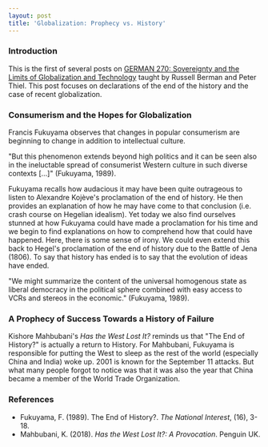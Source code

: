 ```yaml
---
layout: post
title: 'Globalization: Prophecy vs. History'
---
```

### Introduction
This is the first of several posts on [GERMAN 270: Sovereignty and the Limits of Globalization and Technology](https://www.documentcloud.org/documents/5677718-Thiel-German-270-Syllabus.html) taught by Russell Berman and Peter Thiel. This post focuses on declarations of the end of the history and the case of recent globalization.

### Consumerism and the Hopes for Globalization
Francis Fukuyama observes that changes in popular consumerism are beginning to change in addition to intellectual culture.

"But this phenomenon extends beyond high politics and it can be seen also in the ineluctable spread of consumerist Western culture in such diverse contexts [...]" (Fukuyama, 1989).

Fukuyama recalls how audacious it may have been quite outrageous to listen to Alexandre Kojève's proclamation of the end of history. He then provides an explanation of how he may have come to that conclusion (i.e. crash course on Hegelian idealism). Yet today we also find ourselves stunned at how Fukuyama could have made a proclamation for his time and we begin to find explanations on how to comprehend how that could have happened. Here, there is some sense of irony. We could even extend this back to Hegel's proclamation of the end of history due to the Battle of Jena (1806). To say that history has ended is to say that the evolution of ideas have ended.

"We might summarize the content of the universal homogenous state as liberal democracy in the political sphere combined with easy access to VCRs and stereos in the economic." (Fukuyama, 1989).

### A Prophecy of Success Towards a History of Failure
Kishore Mahbubani's *Has the West Lost It?* reminds us that "The End of History?" is actually a return to History. For Mahbubani, Fukuyama is responsible for putting the West to sleep as the rest of the world (especially China and India) woke up. 2001 is known for the September 11 attacks. But what many people forgot to notice was that it was also the year that China became a member of the World Trade Organization.


### References
- Fukuyama, F. (1989). The End of History?. *The National Interest*, (16), 3-18.
- Mahbubani, K. (2018). *Has the West Lost It?: A Provocation*. Penguin UK.

